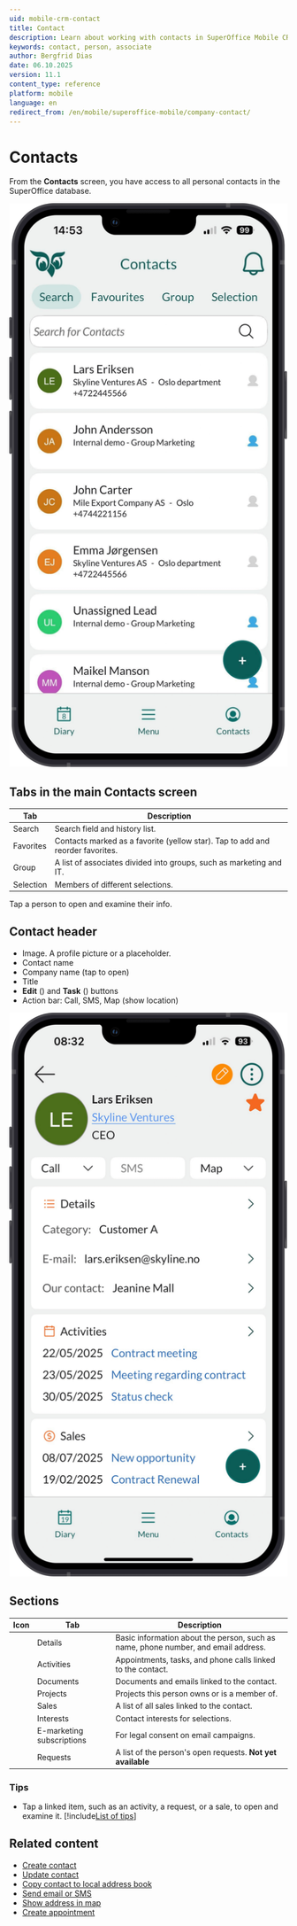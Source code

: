 ```yaml
---
uid: mobile-crm-contact
title: Contact
description: Learn about working with contacts in SuperOffice Mobile CRM.
keywords: contact, person, associate
author: Bergfrid Dias
date: 06.10.2025
version: 11.1
content_type: reference
platform: mobile
language: en
redirect_from: /en/mobile/superoffice-mobile/company-contact/
---
```


# Contacts <i class="ph ph-user-circle" aria-hidden="true"></i>

From the **Contacts** screen, you have access to all personal contacts in the SuperOffice database.

![Mobile CRM: Contacts screen -app-screen][img1]

## Tabs in the main Contacts screen

| Tab | Description |
|---|---|
| Search | Search field and history list. |
| Favorites | Contacts marked as a favorite (yellow star). Tap <i class="ph ph-dots-three-circle-vertical" aria-hidden="true"></i> to add and reorder favorites. |
| Group | A list of associates divided into groups, such as marketing and IT. |
| Selection | Members of different selections. |

Tap a person to open and examine their info.

## Contact header

* Image. A profile picture or a placeholder.
* Contact name
* Company name (tap to open)
* Title
* **Edit** (<i class="ph ph-pencil-simple" aria-label="Pencil icon"></i>) and **Task** (<i class="ph ph-dots-three-circle-vertical" aria-label="Three vertical dots"></i>) buttons
* Action bar: Call, SMS, Map (show location)

![Mobile CRM: Contact screen -app-screen][img2]

## Sections

| Icon | Tab | Description |
|:-:|---|---|
| <i class="ph ph-list-bullets" aria-label="List"></i> | Details | Basic information about the person, such as name, phone number, and email address. |
| <i class="ph ph-calendar-blank" aria-label="Calendar"></i> | Activities | Appointments, tasks, and phone calls linked to the contact. |
| <i class="ph ph-files" aria-label="Stack of files"></i> | Documents |  Documents and emails linked to the contact. |
| <i class="ph ph-clipboard-text" aria-label="Clipboard"></i> | Projects | Projects this person owns or is a member of. |
| <i class="ph ph-currency-circle-dollar" aria-label="Dollar in circle"></i> | Sales | A list of all sales linked to the contact. |
| <i class="ph ph-push-pin" aria-label="Pin"></i> | Interests | Contact interests for selections. |
| <i class="ph ph-at" aria-label="Email icon"></i> | E-marketing subscriptions | For legal consent on email campaigns. |
| <i class="ph ph-ticket" aria-label="Request icon"></i> | Requests | A list of the person's open requests. **Not yet available** |

### Tips

* Tap a linked item, such as an activity, a request, or a sale, to open and examine it.
[!include[List of tips](../includes/list-of-tips.md)]

## Related content

* [Create contact][1]
* [Update contact][2]
* [Copy contact to local address book][3]
* [Send email or SMS][5]
* [Show address in map][4]
* [Create appointment][6]

<!-- Referenced links -->
[1]: create.md
[2]: update.md
[3]: copy-to-contact-list.md
[4]: show-address-in-map.md
[5]: ../send-email-sms.md
[6]: ../diary/create-appointment.md

<!-- Referenced images -->
[img1]: ../../../../media/loc/en/mobile/contacts-overview.png
[img2]: ../../../../media/loc/en/mobile/contact.png
